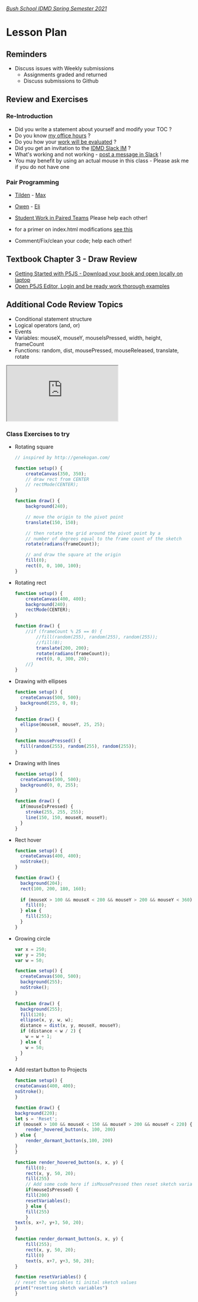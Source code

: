 [_Bush School IDMD Spring Semester 2021_](https://chandrunarayan.github.io/idmd/)

# Lesson Plan

## Reminders
* Discuss issues with Weekly submissions
  * Assignments graded and returned
  * Discuss submissions to Github 

## Review and Exercises 

### Re-Introduction
* Did you write a statement about yourself and modify your TOC ?
* Do you know [my office hours](https://bush.myschoolapp.com/app/faculty#academicclass/110760511/0/bulletinboard) ?
* Do you how your [work will be evaluated](../../syllabus.md) ?
* Did you get an invitation to the [IDMD Slack IM](https://cpjava2020.slack.com/) ?
* What's working and not working - [post a message in Slack](https://cpjava2020.slack.com/) !
* You may benefit by using an actual mouse in this class - Please ask me if you do not have one

### Pair Programming
* [Tilden](https://tildenkeffeler.github.io/idmd-portfolio) - [Max](https://maxalhadeff.github.io/idmd-portfolio)
* [Owen](https://owenprendergast.github.io/idmd-portfolio) - [Eli](https://el1weise.github.io/idmd-portfolio)

* [Student Work in Paired Teams](../../student-work.md) Please help each other!
* for a primer on index.html modifications [see this](../week1/add_p5js_project_to_index.md)
* Comment/Fix/clean your code; help each other!

## Textbook Chapter 3 - Draw Review
  * [Getting Started with P5JS - Download your book and open locally on laptop](https://drive.google.com/drive/folders/1_zq8eZnKCsoD5Y-22_pZfTbOgZg2dwmB)
  * [Open P5JS Editor, Login and be ready work thorough examples](https://editor.p5js.org)

##  Additional Code Review Topics
* Conditional statement structure
* Logical operators (and, or)
* Events
* Variables: mouseX, mouseY, mouseIsPressed, width, height, frameCount
* Functions: random, dist, mousePressed, mouseReleased, translate, rotate

<iframe src="https://editor.p5js.org/cnarayan/embed/Lq6d-M-X2"></iframe>

### Class Exercises to try
* Rotating square

	```javascript
	// inspired by http://genekogan.com/

	function setup() {
		createCanvas(350, 350);
		// draw rect from CENTER
		// rectMode(CENTER);
	}

	function draw() {
		background(240);

		// move the origin to the pivot point
		translate(150, 150); 

		// then rotate the grid around the pivot point by a
		// number of degrees equal to the frame count of the sketch
		rotate(radians(frameCount));

		// and draw the square at the origin
		fill(0);
		rect(0, 0, 100, 100);
	}
	```

* Rotating rect

	```javascript
	function setup() {
		createCanvas(400, 400);
		background(240);
		rectMode(CENTER);
	}

	function draw() {
		//if (frameCount % 25 == 0) {
			//fill(random(255), random(255), random(255));
			//fill(0);
			translate(200, 200);
			rotate(radians(frameCount));
			rect(0, 0, 300, 20);
		//}
	}
	```

* Drawing with ellipses

	```javascript
	function setup() {
	  createCanvas(500, 500);
	  background(255, 0, 0);
	}

	function draw() {
	  ellipse(mouseX, mouseY, 25, 25);
	}

	function mousePressed() {
	  fill(random(255), random(255), random(255));
	}
	```

* Drawing with lines

	```javascript
	function setup() {
	  createCanvas(500, 500);
	  background(0, 0, 255);
	}

	function draw() {
	  if(mouseIsPressed) {
	    stroke(255, 255, 255);
	    line(150, 150, mouseX, mouseY);
	  }
	}
	```

* Rect hover

	```javascript
	function setup() {
	  createCanvas(400, 400);
	  noStroke();
	}

	function draw() {
	  background(204);
	  rect(100, 200, 180, 160);
	  
	  if (mouseX > 100 && mouseX < 280 && mouseY > 200 && mouseY < 360) {
	    fill(0);
	  } else {
	    fill(255);
	  }
	}
	```

* Growing circle

	```javascript
	var x = 250;
	var y = 250;
	var w = 50;

	function setup() {
	  createCanvas(500, 500);
	  background(255);
	  noStroke();
	}

	function draw() {
	  background(255);
	  fill(120);
	  ellipse(x, y, w, w);
	  distance = dist(x, y, mouseX, mouseY);
	  if (distance < w / 2) {
	    w = w + 1; 
	  } else {
	    w = 50;  
	  }
	}
	```

* Add restart button to Projects

	```javascript
	function setup() {
	createCanvas(400, 400);
	noStroke();
	}

	function draw() {
	background(220);
	let s = 'Reset';  
	if (mouseX > 100 && mouseX < 150 && mouseY > 200 && mouseY < 220) {
		render_hovered_button(s, 100, 200)
	} else {
		render_dormant_button(s,100, 200)
	} 
	}

	function render_hovered_button(s, x, y) {
		fill(0);
		rect(x, y, 50, 20);
		fill(255)
		// Add some code here if isMousePressed then reset sketch variables
		if(mouseIsPressed) {
		fill(200)
		resetVariables();
		} else {
		fill(255)
		}
	text(s, x+7, y+3, 50, 20);
	}

	function render_dormant_button(s, x, y) {
		fill(255);
		rect(x, y, 50, 20);
		fill(0)
		text(s, x+7, y+3, 50, 20);
	}

	function resetVariables() {
	// reset the variables ti inital sketch values
	print("resetting sketch variables")
	}


	```

